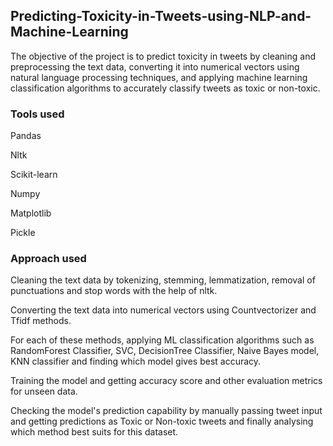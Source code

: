 ## Predicting-Toxicity-in-Tweets-using-NLP-and-Machine-Learning
The objective of the project is to predict toxicity in tweets by cleaning and preprocessing the text data, converting it into numerical vectors using natural language processing techniques, and applying machine learning classification algorithms to accurately classify tweets as toxic or non-toxic. 

### Tools used
Pandas

Nltk

Scikit-learn

Numpy

Matplotlib

Pickle

### Approach used
Cleaning the text data by tokenizing, stemming, lemmatization, removal of punctuations and stop words with the help of nltk.

Converting the text data into numerical vectors using Countvectorizer and Tfidf methods.

For each of these methods, applying ML classification algorithms such as RandomForest Classifier, SVC, DecisionTree Classifier, Naive Bayes model, KNN classifier and finding which model gives best accuracy. 

Training the model and getting accuracy score and other evaluation metrics for unseen data.

Checking the model's prediction capability by manually passing tweet input and getting predictions as Toxic or Non-toxic tweets and finally analysing which method best suits for this dataset.





